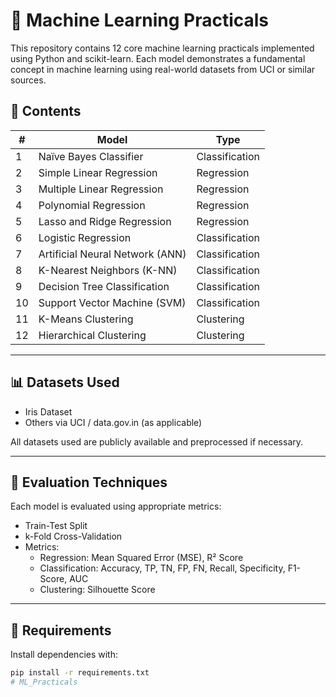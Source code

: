 # 🧠 Machine Learning Practicals

This repository contains 12 core machine learning practicals implemented using Python and scikit-learn. Each model demonstrates a fundamental concept in machine learning using real-world datasets from UCI or similar sources.

## 📁 Contents

| #  | Model                          | Type           |
|----|--------------------------------|----------------|
| 1  | Naïve Bayes Classifier         | Classification |
| 2  | Simple Linear Regression       | Regression     |
| 3  | Multiple Linear Regression     | Regression     |
| 4  | Polynomial Regression          | Regression     |
| 5  | Lasso and Ridge Regression     | Regression     |
| 6  | Logistic Regression            | Classification |
| 7  | Artificial Neural Network (ANN)| Classification |
| 8  | K-Nearest Neighbors (K-NN)     | Classification |
| 9  | Decision Tree Classification   | Classification |
| 10 | Support Vector Machine (SVM)   | Classification |
| 11 | K-Means Clustering             | Clustering     |
| 12 | Hierarchical Clustering        | Clustering     |

---

## 📊 Datasets Used

- Iris Dataset
- Others via UCI / data.gov.in (as applicable)

All datasets used are publicly available and preprocessed if necessary.

---

## 🧪 Evaluation Techniques

Each model is evaluated using appropriate metrics:

- Train-Test Split
- k-Fold Cross-Validation
- Metrics:
  - Regression: Mean Squared Error (MSE), R² Score
  - Classification: Accuracy, TP, TN, FP, FN, Recall, Specificity, F1-Score, AUC
  - Clustering: Silhouette Score

---

## 🔧 Requirements

Install dependencies with:

```bash
pip install -r requirements.txt
# ML_Practicals

